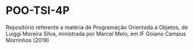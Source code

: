 # POO-TSI-4P
Repositório referente a matéria de Programação Orientada a Objetos, de Luiggi Moreira Silva, ministrada por Marcel Melo, em IF Goiano Campus Morrinhos (2019)
